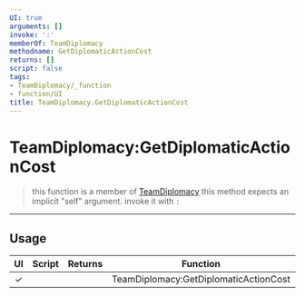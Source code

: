```yaml
---
UI: true
arguments: []
invoke: ':'
memberOf: TeamDiplomacy
methodname: GetDiplomaticActionCost
returns: []
script: false
tags:
- TeamDiplomacy/_function
- function/UI
title: TeamDiplomacy.GetDiplomaticActionCost
---
```

# TeamDiplomacy:GetDiplomaticActionCost
> this function is a member of [TeamDiplomacy](civ-6/lua/TeamDiplomacy.md)
> this method expects an implicit "self" argument. invoke it with `:`
-----
## Usage
|  UI | Script | Returns | Function | Arguments |
|:---:|:------:|-------:|:--------:|:---------|
|✓| ||TeamDiplomacy:GetDiplomaticActionCost||
